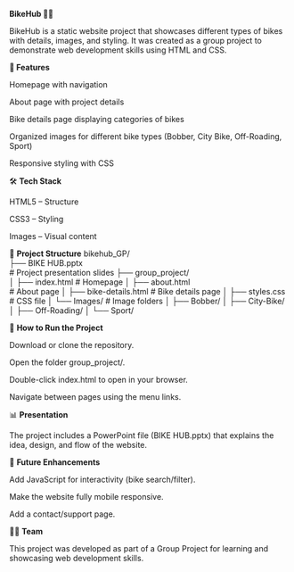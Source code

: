 <b>BikeHub 🚴‍♂️</b>

BikeHub is a static website project that showcases different types of bikes with details, images, and styling.
It was created as a group project to demonstrate web development skills using HTML and CSS.

📌<b> Features</b>

Homepage with navigation

About page with project details

Bike details page displaying categories of bikes

Organized images for different bike types (Bobber, City Bike, Off-Roading, Sport)

Responsive styling with CSS

🛠️ <b>Tech Stack</b>

HTML5 – Structure

CSS3 – Styling

Images – Visual content

📂 <b>Project Structure</b>
bikehub_GP/<br>
├── BIKE HUB.pptx<br>        # Project presentation slides
├── group_project/<BR>
│   ├── index.html         # Homepage
│   ├── about.html  <BR>       # About page
│   ├── bike-details.html  # Bike details page
│   ├── styles.css         # CSS file
│   └── Images/            # Image folders
│       ├── Bobber/
│       ├── City-Bike/
│       ├── Off-Roading/
│       └── Sport/

🚀 <b>How to Run the Project</b>

Download or clone the repository.

Open the folder group_project/.

Double-click index.html to open in your browser.

Navigate between pages using the menu links.

📊 <b>Presentation</b>

The project includes a PowerPoint file (BIKE HUB.pptx) that explains the idea, design, and flow of the website.

🌱 <b>Future Enhancements</b>

Add JavaScript for interactivity (bike search/filter).

Make the website fully mobile responsive.

Add a contact/support page.

👨‍💻 <b>Team</b>

This project was developed as part of a Group Project for learning and showcasing web development skills.
